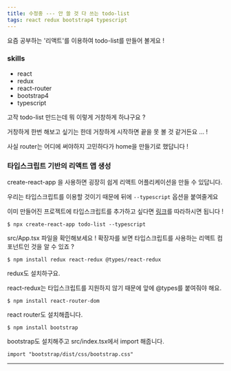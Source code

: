 ```yaml
---
title: 수정중 --- 안 쓸 것 다 쓰는 todo-list
tags: react redux bootstrap4 typescript
---
```


요즘 공부하는 '리액트'를 이용하여 todo-list를 만들어 볼게요 !

### skills

- react
- redux
- react-router
- bootstrap4
- typescript

고작 todo-list 만드는데 뭐 이렇게 거창하게 하냐구요 ?

거창하게 한번 해보고 싶기는 한데 거창하게 시작하면 끝을 못 볼 것 같거든요 ... !

사실 router는 어디에 써야하지 고민하다가 home을 만들기로 했답니다 !


### 타입스크립트 기반의 리액트 앱 생성
create-react-app 을 사용하면 굉장히 쉽게 리액트 어플리케이션을 만들 수 있답니다.

우리는 타입스크립트를 이용할 것이기 때문에 뒤에 `--typescript` 옵션을 붙여줄게요

이미 만들어진 프로젝트에 타입스크립트를 추가하고 싶다면 [링크](https://create-react-app.dev/docs/adding-typescript)를 따라하시면 됩니다 !

`$ npx create-react-app todo-list --typescript`

src/App.tsx 파일을 확인해보세요 ! 확장자를 보면 타입스크립트를 사용하는 리액트 컴포넌트인 것을 알 수 있죠 ?

`$ npm install redux react-redux @types/react-redux`

redux도 설치하구요.

react-redux는 타입스크립트를 지원하지 않기 때문에 앞에 @types를 붙여줘야 해요.

`$ npm install react-router-dom`

react router도 설치해줍니다.

`$ npm install bootstrap`

bootstrap도 설치해주고 src/index.tsx에서 import 해줍니다.

`import "bootstrap/dist/css/bootstrap.css"`




---